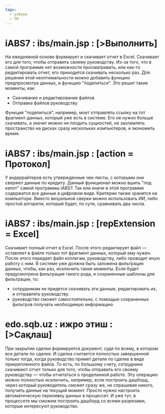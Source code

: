 ```yaml
---
tags:
  - узбеки
  - TM
---
```

# iABS7 : ibs/main.jsp : \[>Выполнить]​
На ежедневной основе формирует и скачивает отчет в Excel. 
Скачивает его для того, чтобы отправить своему руководству. 
Из-за того, что в самой программе нет возможности просматривать, или как-то редактировать отчет, его приходится скачивать несколько раз. 
Для решения этой неоптимальности можно добавить функцию предпросмотра данных, и функцию "поделиться". Это решит такие моменты, как:
- Скачивание и редактирование файлов
- Отправка файлов руководству

Функция "поделиться", например, моет отправлять ссылку на тот фрагмент данных, который уже есть в системе. Его не нужно больше скачивать, а значит можно не плодить сущностей, не захламлять пространство на дисках сразу нескольких компьютеров, и экономить время.

# iABS7 : ibs/main.jsp : \[action = Протокол]​
У андеррайтеров есть утвержденные чек-листы, с которыми они сверяют данные по кредиту. 
Данный функционал можно вшить "под капот" самой программы iABS7. Так или иначе в этой программе содержатся все данные в цифровом виде. Критерии также хранятся на компьюторе. 
Вместо визуальной сверки можно использовать ИИ, либо простой алгоритм, который будет, по сути, сравнивать два числа.

# iABS7 : ibs/main.jsp : \[repExtension = Excel]​
Скачивает полный отчет в Excel. После этого редактирует файл — оставляет в файле только тот фрагмент данных, который ему нужен. После этого передает файл коллегам, руководству, либо проводит иную работу с ним.
В системе уже должна быть заложена фильтрация данных, чтобы, как раз, исключить такие моменты. Если будет предусмотрена фильтрация такого рода, и сохраненные шаблоны для фильтрации, то:
- сотрудникам не придется скачивать эти данные, редактировать их, и отправлять руководству.
- руководство сможет самостоятельно, с помощью сохраненных фильтров получать необходимую информацию.

# edo.sqb.uz : ижро этиш : \[>Сақлаш]​
При закрытии сделки формируется документ, судя по всему, в котором все детали по сделке.  И сделка считается полностью завершенной только тогда, когда руководство примет детали по сделке в виде прикрепленного файла.
То есть, по большому счету, сотрудники скачивают отчет только для того, чтобы отправить его своему руководству — чтобы отчитаться о проделанной работе.
Эту операцию можно полностью исключить, например, если построить дашборд, через который руководитель сможет сразу же, не спрашивая никого, получить данные на текущий момент. 
Просто нужно настроить автоматическую переливку данных в процессет. И уже тут, в процессете мы сможем построить дашборд со всеми разрезами, которые интересуют руководство.